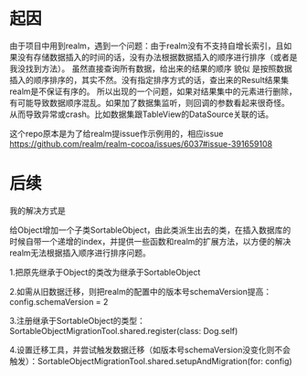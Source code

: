 # 起因

由于项目中用到realm，遇到一个问题：由于realm没有不支持自增长索引，且如果没有存储数据插入的时间的话，没有办法根据数据插入的顺序进行排序（或者是我没找到方法）。
虽然直接查询所有数据，给出来的结果的顺序 貌似 是按照数据插入的顺序排序的，其实不然。没有指定排序方式的话，查出来的Result结果集realm是不保证有序的。
所以出现的一个问题，如果对结果集中的元素进行删除，有可能导致数据顺序混乱。如果加了数据集监听，则回调的参数看起来很奇怪。
从而导致异常或crash。比如数据集跟TableView的DataSource关联的话。

这个repo原本是为了给realm提issue作示例用的，相应issue https://github.com/realm/realm-cocoa/issues/6037#issue-391659108

# 后续

我的解决方式是

给Object增加一个子类SortableObject，由此类派生出去的类，在插入数据库的时候自带一个递增的index，并提供一些函数和realm的扩展方法，以方便的解决realm无法根据插入顺序进行排序问题。

1.把原先继承于Object的类改为继承于SortableObject

2.如需从旧数据迁移，则把realm的配置中的版本号schemaVersion提高：config.schemaVersion = 2

3.注册继承于SortableObject的类型：SortableObjectMigrationTool.shared.register(class: Dog.self)

4.设置迁移工具，并尝试触发数据迁移（如版本号schemaVersion没变化则不会触发）：SortableObjectMigrationTool.shared.setupAndMigration(for: config)

